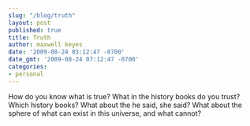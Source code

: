 ```yaml
---
slug: "/blog/truth"
layout: post
published: true
title: Truth
author: maxwell keyes
date: '2009-08-24 03:12:47 -0700'
date_gmt: '2009-08-24 07:12:47 -0700'
categories:
- personal
---
```


How do you know what is true? What in the history books do you trust? Which
history books? What about the he said, she said? What about the sphere of what
can exist in this universe, and what cannot?
